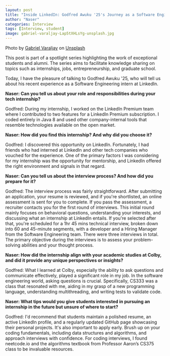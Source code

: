 ```yaml
---
layout: post
title: "Inside LinkedIn: Godfred Awuku '25's Journey as a Software Engineering Intern"
author: "Naser"
categories: Interview
tags: [Interview, student]
image: gabriel-varaljay-Lap5tXHLsYg-unsplash.jpg
---
```

Photo by <a href="https://unsplash.com/@gabrielvaraljay?utm_source=unsplash&utm_medium=referral&utm_content=creditCopyText">Gabriel Varaljay</a> on <a href="https://unsplash.com/photos/Lap5tXHLsYg?utm_source=unsplash&utm_medium=referral&utm_content=creditCopyText">Unsplash</a>
  

This post is part of a spotlight series highlighting the work of exceptional students and alumni.  The series aims to facilitate knowledge sharing on topics such as internships, jobs, entrepreneurship, and graduate school.  


Today, I have the pleasure of talking to Godfred Awuku '25, who will tell us about his recent experience as a Software Engineering intern at LinkedIn.


**Naser: Can you tell us about your role and responsibilities during your tech internship?**


Godfred: During my internship, I worked on the LinkedIn Premium team where I contributed to two features for a LinkedIn Premium subscription. I coded entirely in Java 8 and used other company-internal tools that resemble technologies available on the open market.


**Naser: How did you find this internship? And why did you choose it?**


Godfred: I discovered this opportunity on LinkedIn. Fortunately, I had friends who had interned at LinkedIn and other tech companies who vouched for the experience. One of the primary factors I was considering for my internship was the opportunity for mentorship, and LinkedIn offered the right environment and signals in that regard.


**Naser: Can you tell us about the interview process? And how did you prepare for it?**


Godfred: The interview process was fairly straightforward. After submitting an application, your resume is reviewed, and if you're shortlisted, an online assessment is sent for you to complete. If you pass the assessment, a recruiter contacts you for the first round of interviews. This initial round mainly focuses on behavioral questions, understanding your interests, and discussing what an internship at LinkedIn entails. If you're selected after that, you're scheduled for a 1hr 45 mins technical interview, broken down into 60 and 45-minute segments, with a developer and a Hiring Manager from the Software Engineering team. There were three interviews in total. The primary objective during the interviews is to assess your problem-solving abilities and your thought process.


**Naser: How did the internship align with your academic studies at Colby, and did it provide any unique perspectives or insights?**


Godfred: What I learned at Colby, especially the ability to ask questions and communicate effectively, played a significant role in my job. In the software engineering world, asking questions is crucial. Specifically, CS333 was a class that resonated with me, aiding in my grasp of a new programming language, understanding multithreading, and writing tests to validate code.


**Naser: What tips would you give students interested in pursuing an internship in the future but unsure of where to start?**


Godfred: I'd recommend that students maintain a polished resume, an active LinkedIn profile, and a regularly updated GitHub page showcasing their personal projects. It's also important to apply early. Brush up on your coding fundamentals, including data structures and algorithms, and approach interviews with confidence. For coding interviews, I found neetcode.io and the algorithms textbook from Professor Aaron’s CS375 class to be invaluable resources.

